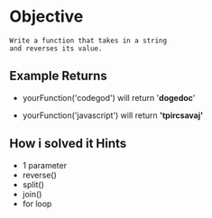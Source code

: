# Objective

    Write a function that takes in a string
    and reverses its value.

## Example Returns

* yourFunction('codegod') will return '**dogedoc**'

* yourFunction('javascript') will return **'tpircsavaj'**

## How i solved it Hints

* 1 parameter
* reverse()
* split()
* join()
* for loop
